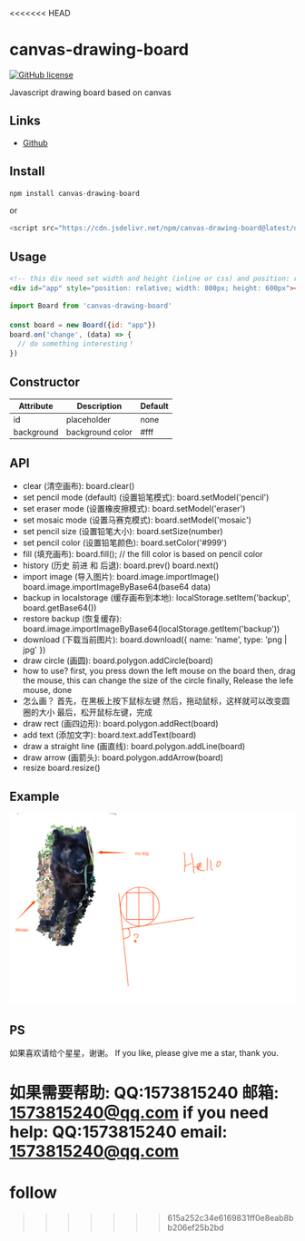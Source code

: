 <<<<<<< HEAD
# canvas-drawing-board

[![GitHub license](https://img.shields.io/badge/license-MIT-blue.svg)](https://github.com/5SSS/canvas-drawing-board)

Javascript drawing board based on canvas

## Links

- [Github](https://github.com/5SSS/canvas-drawing-board)

## Install

```js
npm install canvas-drawing-board
```

or

```js
<script src="https://cdn.jsdelivr.net/npm/canvas-drawing-board@latest/dist/canvas-drawing-board.js"></script>
```

## Usage

```html
<!-- this div need set width and height (inline or css) and position: relative-->
<div id="app" style="position: relative; width: 800px; height: 600px"></div>
```

```js
import Board from 'canvas-drawing-board'

const board = new Board({id: "app"})
board.on('change', (data) => {
  // do something interesting！
})
```


## Constructor

| Attribute  | Description  | Default |
|-------- |-------- | -------- |
| id | placeholder | none |
| background | background color | #fff |

## API

- clear (清空画布):
board.clear()
- set pencil mode (default) (设置铅笔模式):
board.setModel('pencil')
- set eraser mode (设置橡皮擦模式):
board.setModel('eraser')
- set mosaic mode (设置马赛克模式):
board.setModel('mosaic')
- set pencil size (设置铅笔大小):
board.setSize(number)
- set pencil color (设置铅笔颜色):
board.setColor('#999')
- fill (填充画布):
board.fill(); // the fill color is based on pencil color
- history (历史 前进 和 后退):
board.prev()
board.next()
- import image (导入图片):
board.image.importImage()
board.image.importImageByBase64(base64 data)
- backup in localstorage (缓存画布到本地):
localStorage.setItem('backup', board.getBase64())
- restore backup (恢复缓存):
board.image.importImageByBase64(localStorage.getItem('backup'))
- download (下载当前图片):
board.download({
name: 'name',
type: 'png | jpg'
})
- draw circle (画圆):
board.polygon.addCircle(board)
 - how to use? 
 first, you press down the left mouse on the board
 then, drag the mouse, this can change the size of the circle
 finally, Release the lefe mouse, done
 - 怎么画？
 首先，在黑板上按下鼠标左键
 然后，拖动鼠标，这样就可以改变圆圈的大小
 最后，松开鼠标左键，完成
- draw rect (画四边形):
board.polygon.addRect(board)
- add text (添加文字):
board.text.addText(board)
- draw a straight line (画直线):
board.polygon.addLine(board)
- draw arrow (画箭头):
board.polygon.addArrow(board)
- resize
board.resize()

## Example

![示例](./src/image/example.png)

## PS

如果喜欢请给个星星，谢谢。
If you like, please give me a star, thank you.

如果需要帮助: QQ:1573815240 邮箱: 1573815240@qq.com
if you need help: QQ:1573815240 email: 1573815240@qq.com
=======
# follow
>>>>>>> 615a252c34e6169831ff0e8eab8bb206ef25b2bd

